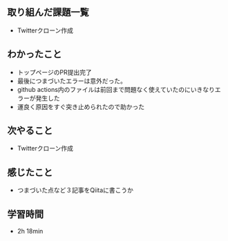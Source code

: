 ## 取り組んだ課題一覧
- Twitterクローン作成
## わかったこと
- トップページのPR提出完了
- 最後につまづいたエラーは意外だった。
- github actions内のファイルは前回まで問題なく使えていたのにいきなりエラーが発生した
- 運良く原因をすぐ突き止められたので助かった
## 次やること
- Twitterクローン作成
## 感じたこと
- つまづいた点など３記事をQiitaに書こうか
## 学習時間
- 2h 18min